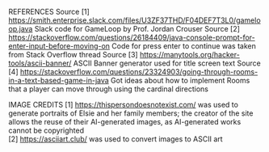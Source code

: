 
REFERENCES
Source [1] https://smith.enterprise.slack.com/files/U3ZF37THD/F04DEF7T3L0/gameloop.java
    Slack code for GameLoop by Prof. Jordan Crouser 
Source [2] https://stackoverflow.com/questions/26184409/java-console-prompt-for-enter-input-before-moving-on 
    Code for press enter to continue was taken from Stack Overflow thread 
Source [3] https://manytools.org/hacker-tools/ascii-banner/
    ASCII Banner generator used for title screen text 
Source [4] https://stackoverflow.com/questions/23324903/going-through-rooms-in-a-text-based-game-in-java
    Got ideas about how to implement Rooms that a player can move through using the cardinal directions 

IMAGE CREDITS
[1] https://thispersondoesnotexist.com/ was used to generate portraits of Elsie and her family members; the creator of the site 
    allows the reuse of their AI-generated images, as AI-generated works cannot be copyrighted  
[2] https://asciiart.club/ was used to convert images to ASCII art 